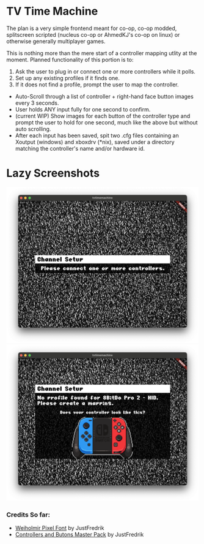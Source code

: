 # TV Time Machine

The plan is a very simple frontend meant for co-op, co-op modded, splitscreen scripted (nucleus co-op or AhmedKJ's co-op on linux) or otherwise generally multiplayer games.

This is nothing more than the mere start of a controller mapping utlity at the moment. Planned functionality of this portion is to:
1. Ask the user to plug in or connect one or more controllers while it polls.
2. Set up any existing profiles if it finds one.
3. If it does not find a profile, prompt the user to map the controller.
  * Auto-Scroll through a list of controller + right-hand face button images every 3 seconds.
  * User holds ANY input fully for one second to confirm.
  * (current WIP) Show images for each button of the controller type and prompt the user to hold for one second, much like the above but     without auto scrolling.
  * After each input has been saved, spit two .cfg files containing an Xoutput (windows) and xboxdrv (*nix), saved under a directory matching the controller's name and/or hardware id.

# Lazy Screenshots

![alt text](screenshots/channelInit.png)
![alt text](screenshots/controlmap1.png)

### Credits So far:

* [Weiholmir Pixel Font](https://justfredrik.itch.io/weiholmir) by JustFredrik
* [Controllers and Butons Master Pack](https://justfredrik.itch.io/controllers-n-buttons) by JustFredrik
